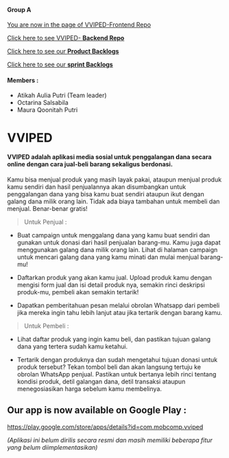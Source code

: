 #### Group A
[You are now in the page of VVIPED-Frontend Repo](https://github.com/AtikahBZqAulia/Vviped)

[Click here to see VVIPED- **Backend Repo**](https://github.com/AtikahBZqAulia/Vviped-Backend/)

[Click here to see our **Product Backlogs**](https://www.notion.so/0cb3638b1c284c1eb3f79f7f59e96a30?v=8cd37891c4d14f6fa1b0f9ca61ecf47a)

[Click here to see our  **sprint Backlogs**](https://www.notion.so/2211bb67dff7463aa22412926b6de731?v=850f8478b92c4e679cc2df9f4f9802e7)


#### Members :
- Atikah Aulia Putri (Team leader)
- Octarina Salsabila
- Maura Qoonitah Putri

# VVIPED
#### VVIPED adalah aplikasi media sosial untuk penggalangan dana secara online dengan cara jual-beli barang sekaligus berdonasi.

Kamu bisa menjual produk yang masih layak pakai, ataupun menjual produk kamu sendiri dan hasil penjualannya akan disumbangkan untuk penggalangan dana yang bisa kamu buat sendiri ataupun ikut dengan galang dana milik orang lain. Tidak ada biaya tambahan untuk membeli dan menjual. Benar-benar gratis!

> Untuk Penjual  : 
- Buat campaign untuk menggalang dana yang kamu buat sendiri dan gunakan untuk donasi dari hasil penjualan barang-mu. Kamu juga dapat menggunakan galang dana milik orang lain. Lihat di halaman campaign untuk mencari galang dana yang kamu minati dan mulai menjual barang-mu!

- Daftarkan produk yang akan kamu jual. Upload produk kamu dengan mengisi form jual dan isi detail produk nya, semakin rinci deskripsi produk-mu, pembeli akan semakin tertarik!

- Dapatkan pemberitahuan pesan melalui obrolan Whatsapp dari pembeli jika mereka ingin tahu lebih lanjut atau jika tertarik dengan barang kamu.

> Untuk Pembeli :
- Lihat daftar produk yang ingin kamu beli, dan pastikan tujuan galang dana yang tertera sudah kamu ketahui. 

- Tertarik dengan produknya dan sudah mengetahui tujuan donasi untuk produk tersebut? Tekan tombol beli dan akan langsung tertuju ke obrolan WhatsApp penjual. Pastikan untuk bertanya lebih rinci tentang kondisi produk, detil galangan dana, detil transaksi ataupun menegosiasikan harga sebelum kamu membelinya.

## Our app is now available on Google Play : 
<https://play.google.com/store/apps/details?id=com.mobcomp.vviped>

_(Aplikasi ini belum dirilis secara resmi dan masih memiliki beberapa fitur yang belum diimplementasikan)_
 

